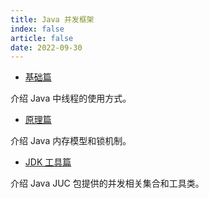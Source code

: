 ```yaml
---
title: Java 并发框架
index: false
article: false
date: 2022-09-30
---
```


- [基础篇](basic/)

介绍 Java 中线程的使用方式。

- [原理篇](principle/)

介绍 Java 内存模型和锁机制。

- [JDK 工具篇](juc/)

介绍 Java JUC 包提供的并发相关集合和工具类。